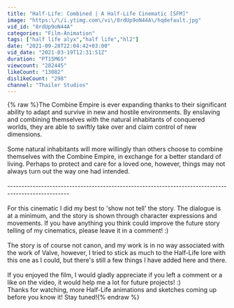 ```yaml
---
title: "Half-Life: Combined | A Half-Life Cinematic [SFM]"
image: "https:\/\/i.ytimg.com\/vi\/8rdUp9oN44A\/hqdefault.jpg"
vid_id: "8rdUp9oN44A"
categories: "Film-Animation"
tags: ["half life alyx","half life","hl2"]
date: "2021-09-28T22:04:42+03:00"
vid_date: "2021-03-19T12:31:51Z"
duration: "PT15M6S"
viewcount: "282445"
likeCount: "13082"
dislikeCount: "298"
channel: "Thailer Studios"
---
```

{% raw %}The Combine Empire is ever expanding thanks to their significant ability to adapt and survive in new and hostile environments. By enslaving and combining themselves with the natural inhabitants of conquered worlds, they are able to swiftly take over and claim control of new dimensions. <br /><br />Some natural inhabitants will more willingly than others choose to combine themselves with the Combine Empire, in exchange for a better standard of living. Perhaps to protect and care for a loved one, however, things may not always turn out the way one had intended.<br /><br />----------------------------------------------------------------------------------------------------<br /><br />For this cinematic I did my best to 'show not tell' the story. The dialogue is at a minimum, and the story is shown through character expressions and movements. If you have anything you think could improve the future story telling of my cinematics, please leave it in a comment! :)<br /><br />The story is of course not canon, and my work is in no way associated with the work of Valve, however, I tried to stick as much to the Half-Life lore with this one as I could, but there's still a few things I have added here and there. <br /><br />If you enjoyed the film, I would gladly appreciate if you left a comment or a like on the video, it would help me a lot for future projects! :)<br />Thanks for watching, more Half-Life animations and sketches coming up before you know it! Stay tuned!{% endraw %}
